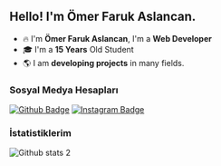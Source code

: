 ## Hello! I'm Ömer Faruk Aslancan.

- 🔥 I'm **Ömer Faruk Aslancan**, I'm a **Web Developer**
- 🎓 I'm a **15 Years** Old Student 
- 🌎 I am **developing projects** in many fields.

### Sosyal Medya Hesapları
[![Github Badge](https://img.shields.io/badge/-Github-000?style=quare&labelColor=000&logo=Github&logoColor=white&link=link)]([link](https://github.com/TheOmerS)) 
[![Instagram Badge](https://img.shields.io/badge/-Instagram-C13584?style=flat-quare&labelColor=C13584&logo=instagram&logoColor=white&link=link)](https://www.instagram.com/the0mers0/) 

### İstatistiklerim 
![Github stats 2](https://github-readme-stats.vercel.app/api?username=TheOmers&show_icons=true&theme=radical)

